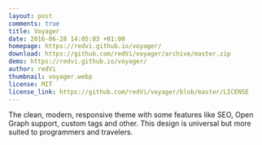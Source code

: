 ```yaml
---
layout: post
comments: true
title: Voyager
date: 2016-06-28 14:05:03 +01:00
homepage: https://redvi.github.io/voyager/
download: https://github.com/redVi/voyager/archive/master.zip
demo: https://redvi.github.io/voyager/
author: redVi
thumbnail: voyager.webp
license: MIT
license_link: https://github.com/redVi/voyager/blob/master/LICENSE
---
```


The clean, modern, responsive theme with some features like SEO, Open Graph support, custom tags and other. This design is universal but more suited to programmers and travelers.
